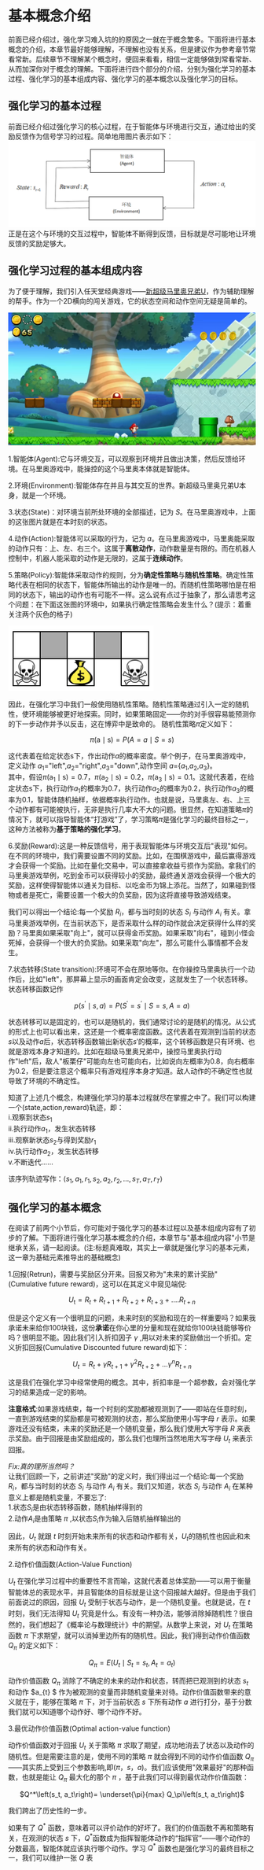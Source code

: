 # 基本概念介绍
前面已经介绍过，强化学习难入坑的的原因之一就在于概念繁多。下面将进行基本概念的介绍，本章节最好能够理解，不理解也没有关系，但是建议作为参考章节常看常新。后续章节不理解某个概念时，便回来看看，相信一定能够做到常看常新、从而加深你对于概念的理解。下面将进行四个部分的介绍，分别为强化学习的基本过程、强化学习的基本组成内容、强化学习的基本概念以及强化学习的目标。


## 强化学习的基本过程
前面已经介绍过强化学习的核心过程，在于智能体与环境进行交互，通过给出的奖励反馈作为信号学习的过程。简单地用图片表示如下：
![](static/4.6.9.3.1.png)
正是在这个与环境的交互过程中，智能体不断得到反馈，目标就是尽可能地让环境反馈的奖励足够大。

## 强化学习过程的基本组成内容
为了便于理解，我们引入任天堂经典游戏——[新超级马里奥兄弟U](https://www.nintendoswitch.com.cn/new_super_mario_bros_u_deluxe/pc/index.html)，作为辅助理解的帮手。作为一个2D横向的闯关游戏，它的状态空间和动作空间无疑是简单的。

![](static/4.6.9.3.2.png)

1.智能体(Agent):它与环境交互，可以观察到环境并且做出决策，然后反馈给环境。在马里奥游戏中，能操控的这个马里奥本体就是智能体。

2.环境(Environment):智能体存在并且与其交互的世界。新超级马里奥兄弟U本身，就是一个环境。

3.状态(State)：对环境当前所处环境的全部描述，记为 $S$。在马里奥游戏中，上面的这张图片就是在本时刻的状态。

4.动作(Action):智能体可以采取的行为，记为 $a$。在马里奥游戏中，马里奥能采取的动作只有：上、左、右三个。这属于**离散动作**，动作数量是有限的。而在机器人控制中，机器人能采取的动作是无限的，这属于**连续动作**。

5.策略(Policy):智能体采取动作的规则，分为**确定性策略**与**随机性策略**。确定性策略代表在相同的状态下，智能体所输出的动作是唯一的。而随机性策略哪怕是在相同的状态下，输出的动作也有可能不一样。这么说有点过于抽象了，那么请思考这个问题：在下面这张图的环境中，如果执行确定性策略会发生什么？(提示：着重关注两个灰色的格子)

![](static/4.6.9.3.3.png)

因此，在强化学习中我们一般使用随机性策略。随机性策略通过引入一定的随机性，使环境能够被更好地探索。同时，如果策略固定——你的对手很容易能预测你的下一步动作并予以反击，这在博弈中是致命的。
随机性策略$\pi$定义如下：

<center>

$\pi(\mathrm{a} \mid \mathrm{s})=P(A=a \mid S=s)$

</center>

这代表着在给定状态s下，作出动作$a$的概率密度。举个例子，在马里奥游戏中，定义动作 $a_{1}$="left",$a_{2}$="right",$a_{3}$="down",动作空间 $a$={$a_{1}$,$a_{2}$,$a_{3}$}。<br>
其中，假设$\pi(\mathrm{a_{1}} \mid \mathrm{s})=0.7$，$\pi(\mathrm{a_{2}} \mid \mathrm{s})=0.2$，$\pi(\mathrm{a_{3}} \mid \mathrm{s})=0.1$。这就代表着，在给定状态s下，执行动作$a_{1}$的概率为0.7，执行动作$a_{2}$的概率为0.2，执行动作$a_{3}$的概率为0.1，智能体随机抽样，依据概率执行动作。也就是说，马里奥左、右、上三个动作都有可能被执行，无非是执行几率大不大的问题。很显然，在知道策略$\pi$的情况下，就可以指导智能体“打游戏”了，学习策略$\pi$是强化学习的最终目标之一，这种方法被称为**基于策略的强化学习**。

6.奖励(Reward):这是一种反馈信号，用于表现智能体与环境交互后"表现"如何。在不同的环境中，我们需要设置不同的奖励。比如，在围棋游戏中，最后赢得游戏才会获得一个奖励。比如在量化交易中，可以直接拿收益亏损作为奖励。拿我们的马里奥游戏举例，吃到金币可以获得较小的奖励，最终通关游戏会获得一个极大的奖励，这样使得智能体以通关为目标、以吃金币为锦上添花。当然了，如果碰到怪物或者是死亡，需要设置一个极大的负奖励，因为这将直接导致游戏结束。

我们可以得出一个结论:每一个奖励 $R_{i}$，都与当时刻的状态 $S_{i}$ 与动作 $A_{i}$ 有关。拿马里奥游戏举例，在当前状态下，是否采取什么样的动作就会决定获得什么样的奖励？马里奥如果采取"向上"，就可以获得金币奖励。如果采取"向右"，碰到小怪会死掉，会获得一个很大的负奖励。如果采取"向左"，那么可能什么事情都不会发生。

7.状态转移(State transition):环境可不会在原地等你。在你操控马里奥执行一个动作后，比如"left"，那屏幕上显示的画面肯定会改变，这就发生了一个状态转移。状态转移函数记作

<center>

$p\left(s^{\prime} \mid s, a\right)=P\left(S^{\prime}=s^{\prime} \mid S=s, A=a\right)$

</center>

状态转移可以是固定的，也可以是随机的，我们通常讨论的是随机的情况。从公式的形式上也可以看出来，这还是一个概率密度函数。这代表着在观测到当前的状态$s$以及动作$a$后，状态转移函数输出新状态$s'$的概率，这个转移函数是只有环境、也就是游戏本身才知道的。比如在超级马里奥兄弟中，操控马里奥执行动作"left"后，敌人"板栗仔"可能向左也可能向右，比如说向左概率为0.8，向右概率为0.2，但是要注意这个概率只有游戏程序本身才知道。敌人动作的不确定性也就导致了环境的不确定性。

知道了上述几个概念，构建强化学习的基本过程就尽在掌握之中了。我们可以构建一个(state,action,reward)轨迹，即：<br>
i.观察到状态$s_{1}$<br>
ii.执行动作$a_{1}$，发生状态转移<br>
iii.观察新状态$s_{2}$与得到奖励$r_{1}$<br>
iv.执行动作$a_{2}$，发生状态转移<br>
v.不断迭代......

该序列轨迹写作：$\langle s_{1},a_{1},r_{1},s_{2},a_{2},r_{2},\ldots,s_{T},a_{T},r_{T} \rangle$

## 强化学习的基本概念
在阅读了前两个小节后，你可能对于强化学习的基本过程以及基本组成内容有了初步的了解。下面将进行强化学习基本概念的介绍，本章节与"基本组成内容"小节是继承关系，请一起阅读。(注:标题真难取，其实上一章就是强化学习的基本元素，这一章为基础元素推导出的基础概念)

1.回报(Retrun)，需要与奖励区分开来。回报又称为"未来的累计奖励"(Cumulative future reward)，这可以在其定义中窥见端倪:

<center>

$U_{\mathrm{t}}=R_{t}+R_{t+1}+R_{t+2}+R_{t+3}+\ldots . R_{t+n}$

</center>

但是这个定义有一个很明显的问题，未来时刻的奖励和现在的一样重要吗？如果我承诺未来给你100块钱，这份**承诺**在你心里的分量和现在就给你100块钱能够等价吗？很明显不能。因此我们引入折扣因子 $\gamma$ ,用以对未来的奖励做出一个折扣。定义折扣回报(Cumulative Discounted future reward)如下：

<center>

$U_{t}=R_{t}+\gamma R_{t+1}+\gamma^{2} R_{t+2}+\ldots \gamma^{n} R_{t+n}$

</center>

这是我们在强化学习中经常使用的概念。其中，折扣率是一个超参数，会对强化学习的结果造成一定的影响。

**注意格式**:如果游戏结束，每一个时刻的奖励都被观测到了——即站在任意时刻，一直到游戏结束的奖励都是可被观测的状态，那么奖励使用小写字母 $r$ 表示。如果游戏还没有结束，未来的奖励还是一个随机变量，那么我们使用大写字母 $R$ 来表示奖励。由于回报是由奖励组成的，那么我们也理所当然地用大写字母 $U_{t}$ 来表示回报。

*Fix:真的理所当然吗？*<br>
让我们回顾一下，之前讲述"奖励"的定义时，我们得出过一个结论:每一个奖励 $R_{i}$，都与当时刻的状态 $S_{i}$ 与动作 $A_{i}$ 有关。我们又知道，状态 $S_{i}$ 与动作 $A_{i}$ 在某种意义上都是随机变量，不要忘了:<br>
1.状态$S_{i}$是由状态转移函数，随机抽样得到的<br>
2.动作$A_{i}$是由策略 $\pi$ ,以状态$S_{i}$作为输入后随机抽样输出的

因此，$U_{t}$ 就跟 $t$ 时刻开始未来所有的状态和动作都有关，$U_{t}$的随机性也因此和未来所有的状态和动作有关。

2.动作价值函数(Action-Value Function)

$U_{t}$ 在强化学习过程中的重要性不言而喻，这就代表着总体奖励——可以用于衡量智能体总的表现水平，并且智能体的目标就是让这个回报越大越好。但是由于我们前面说过的原因，回报 $U_{t}$ 受制于状态与动作，是一个随机变量。也就是说，在 $t$ 时刻，我们无法得知 $U_{t}$ 究竟是什么。有没有一种办法，能够消除掉随机性？很自然的，我们想起了《概率论与数理统计》中的期望。从数学上来说，对 $U_{t}$ 在策略函数 $\pi$ 下求期望，就可以消掉里边所有的随机性。因此，我们得到动作价值函数 $Q_\pi$ 的定义如下：

<center>

$Q_\pi=E\left(U_t \mid S_t=s_t, A_t=a_t\right)$

</center>

动作价值函数 $Q_\pi$ 消除了不确定的未来的动作和状态，转而把已观测到的状态 $s_{t}$ 和动作 $a_{t} $ 作为被观测的变量而非随机变量来对待。动作价值函数带来的意义就在于，能够在策略 $\pi$ 下，对于当前状态 $s$ 下所有动作 $a$ 进行打分，基于分数我们就可以知道哪个动作好、哪个动作不好。

3.最优动作价值函数(Optimal action-value function)

动作价值函数对于回报 $U_{t}$ 关于策略 $\pi$ 求取了期望，成功地消去了状态以及动作的随机性。但是需要注意的是，使用不同的策略 $\pi$ 就会得到不同的动作价值函数 $Q_\pi$ ——其实质上受到三个参数影响,即($\pi$，$s$，$a$)。我们应该使用"效果最好"的那种函数，也就是能让 $Q_\pi$ 最大化的那个 $\pi$ ，基于此我们可以得到最优动作价值函数：

<center>

$Q^*\left(s_t, a_t\right)= \underset{\pi}{max} Q_\pi\left(s_t, a_t\right)$

</center>

我们跨出了历史性的一步。

如果有了 $Q^*$ 函数，意味着可以评价动作的好坏了。我们的价值函数不再和策略有关，在观测的状态 $s$ 下，$Q^*$函数成为指挥智能体动作的“指挥官”——哪个动作的分数最高，智能体就应该执行哪个动作。学习 $Q^*$ 函数也是强化学习的最终目标之一，我们可以维护一张 $Q$ 表
